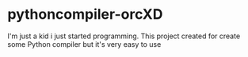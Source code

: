 # pythoncompiler-orcXD
I'm just a kid i just started programming. This project created for create some Python compiler but it's very easy to use
